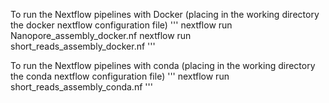 To run the Nextflow pipelines with Docker (placing in the working directory the docker nextflow configuration file)
'''
nextflow run Nanopore_assembly_docker.nf
nextflow run short_reads_assembly_docker.nf
'''

To run the Nextflow pipelines with conda (placing in the working directory the conda nextflow configuration file)
'''
nextflow run short_reads_assembly_conda.nf
'''
